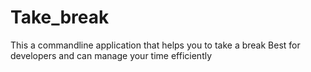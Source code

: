 # Take_break

This a commandline application that helps you to take a break
Best for developers and can manage your time efficiently

